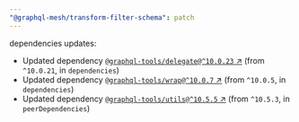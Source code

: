 ```yaml
---
"@graphql-mesh/transform-filter-schema": patch
---
```

dependencies updates:
  - Updated dependency [`@graphql-tools/delegate@^10.0.23` ↗︎](https://www.npmjs.com/package/@graphql-tools/delegate/v/10.0.23) (from `^10.0.21`, in `dependencies`)
  - Updated dependency [`@graphql-tools/wrap@^10.0.7` ↗︎](https://www.npmjs.com/package/@graphql-tools/wrap/v/10.0.7) (from `^10.0.5`, in `dependencies`)
  - Updated dependency [`@graphql-tools/utils@^10.5.5` ↗︎](https://www.npmjs.com/package/@graphql-tools/utils/v/10.5.5) (from `^10.5.3`, in `peerDependencies`)
